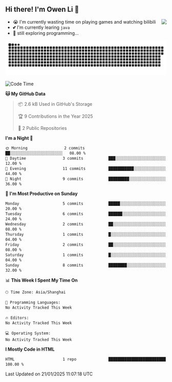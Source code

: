 ## Hi there! I'm Owen Li 👋

<a href="https://github.com/owenllli">
  <img align="right" src="https://github-readme-stats.vercel.app/api/top-langs/?username=owenllli&layout=normal" />
</a>

- 😭 I'm currently wasting time on playing games and watching bilibili
- 💕 I'm currently learing `java`
- 🤔 still exploring programming...

<!--
![Top Langs](https://github-readme-stats.vercel.app/api/top-langs/?username=owenllli&layout=normal)
-->

<picture>
  <source media="(prefers-color-scheme: dark)" srcset="https://raw.githubusercontent.com/owenllli/owenllli/output/github-snake-dark.svg" />
  <source media="(prefers-color-scheme: light)" srcset="https://raw.githubusercontent.com/owenllli/owenllli/output/github-snake.svg" />
  <img alt="github-snake" src="https://raw.githubusercontent.com/owenllli/owenllli/output/github-snake.svg" />
</picture>

<!--START_SECTION:waka-->
![Code Time](http://img.shields.io/badge/Code%20Time-0%20secs-blue)

**🐱 My GitHub Data** 

> 📦 2.6 kB Used in GitHub's Storage 
 > 
> 🏆 9 Contributions in the Year 2025
 > 
> 📜 2 Public Repositories
 > 
**I'm a Night 🦉** 

```text
🌞 Morning                2 commits           ██░░░░░░░░░░░░░░░░░░░░░░░   08.00 % 
🌆 Daytime                3 commits           ███░░░░░░░░░░░░░░░░░░░░░░   12.00 % 
🌃 Evening                11 commits          ███████████░░░░░░░░░░░░░░   44.00 % 
🌙 Night                  9 commits           █████████░░░░░░░░░░░░░░░░   36.00 % 
```
📅 **I'm Most Productive on Sunday** 

```text
Monday                   5 commits           █████░░░░░░░░░░░░░░░░░░░░   20.00 % 
Tuesday                  6 commits           ██████░░░░░░░░░░░░░░░░░░░   24.00 % 
Wednesday                2 commits           ██░░░░░░░░░░░░░░░░░░░░░░░   08.00 % 
Thursday                 1 commits           █░░░░░░░░░░░░░░░░░░░░░░░░   04.00 % 
Friday                   2 commits           ██░░░░░░░░░░░░░░░░░░░░░░░   08.00 % 
Saturday                 1 commits           █░░░░░░░░░░░░░░░░░░░░░░░░   04.00 % 
Sunday                   8 commits           ████████░░░░░░░░░░░░░░░░░   32.00 % 
```


📊 **This Week I Spent My Time On** 

```text
🕑︎ Time Zone: Asia/Shanghai

💬 Programming Languages: 
No Activity Tracked This Week

🔥 Editors: 
No Activity Tracked This Week

💻 Operating System: 
No Activity Tracked This Week
```

**I Mostly Code in HTML** 

```text
HTML                     1 repo              █████████████████████████   100.00 % 
```


 Last Updated on 21/01/2025 11:07:18 UTC
<!--END_SECTION:waka-->
